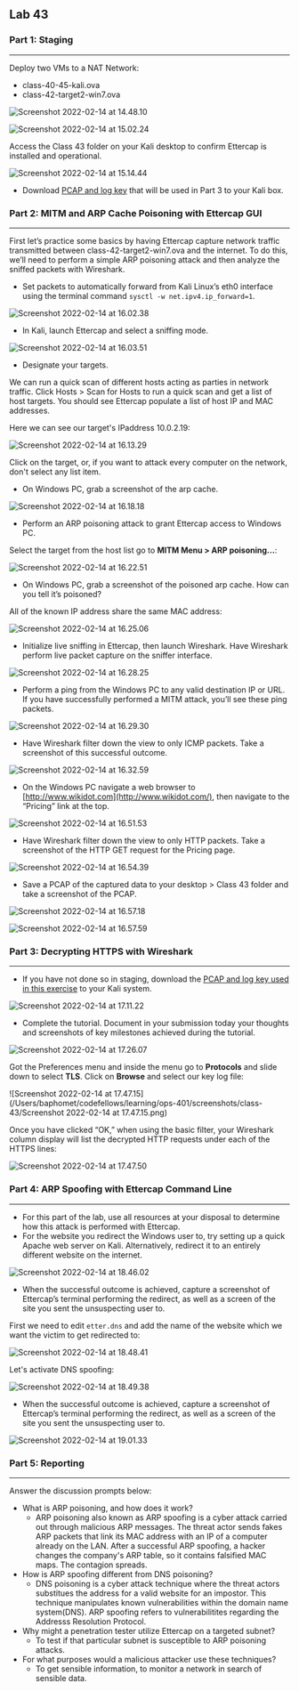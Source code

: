 ## Lab 43

### Part 1: Staging

------

Deploy two VMs to a NAT Network:

- class-40-45-kali.ova
- class-42-target2-win7.ova

![Screenshot 2022-02-14 at 14.48.10](https://github.com/pedrocorreiacodes/ops-401/blob/master/screenshots/class-43/Screenshot%202022-02-14%20at%2014.48.10.png)

![Screenshot 2022-02-14 at 15.02.24](https://github.com/pedrocorreiacodes/ops-401/blob/master/screenshots/class-43/Screenshot%202022-02-14%20at%2015.02.24.png)

Access the Class 43 folder on your Kali desktop to confirm Ettercap is installed and operational.

![Screenshot 2022-02-14 at 15.14.44](https://github.com/pedrocorreiacodes/ops-401/blob/master/screenshots/class-43/Screenshot%202022-02-14%20at%2015.14.44.png)

- Download [PCAP and log key](https://github.com/pan-unit42/wireshark-tutorial-decrypting-HTTPS-traffic) that will be used in Part 3 to your Kali box.

### Part 2: MITM and ARP Cache Poisoning with Ettercap GUI

------

First let’s practice some basics by having Ettercap capture network traffic transmitted between class-42-target2-win7.ova and the internet. To do this, we’ll need to perform a simple ARP poisoning attack and then analyze the sniffed packets with Wireshark.

- Set packets to automatically forward from Kali Linux’s eth0 interface using the terminal command `sysctl -w net.ipv4.ip_forward=1`.

![Screenshot 2022-02-14 at 16.02.38](https://github.com/pedrocorreiacodes/ops-401/blob/master/screenshots/class-43/Screenshot%202022-02-14%20at%2016.02.38.png)

- In Kali, launch Ettercap and select a sniffing mode.

![Screenshot 2022-02-14 at 16.03.51](https://github.com/pedrocorreiacodes/ops-401/blob/master/screenshots/class-43/Screenshot%202022-02-14%20at%2016.03.51.png)

- Designate your targets.

We can run a quick scan of different hosts acting as parties in network traffic. Click Hosts > Scan for Hosts to run a quick scan and get a list of host targets. You should see Ettercap populate a list of host IP and MAC addresses.

Here we can see our target's IPaddress 10.0.2.19:

![Screenshot 2022-02-14 at 16.13.29](https://github.com/pedrocorreiacodes/ops-401/blob/master/screenshots/class-43/Screenshot%202022-02-14%20at%2016.13.29.png)

Click on the target, or, if you want to attack every computer on the network, don't select any list item. 

- On Windows PC, grab a screenshot of the arp cache.

![Screenshot 2022-02-14 at 16.18.18](https://github.com/pedrocorreiacodes/ops-401/blob/master/screenshots/class-43/Screenshot%202022-02-14%20at%2016.18.18.png)

- Perform an ARP poisoning attack to grant Ettercap access to Windows PC.

Select the target from the host list go to **MITM Menu > ARP poisoning...**:

![Screenshot 2022-02-14 at 16.22.51](https://github.com/pedrocorreiacodes/ops-401/blob/master/screenshots/class-43/Screenshot%202022-02-14%20at%2016.22.51.png)

- On Windows PC, grab a screenshot of the poisoned arp cache. How can you tell it’s poisoned?

All of the known IP address share the same MAC address:

![Screenshot 2022-02-14 at 16.25.06](https://github.com/pedrocorreiacodes/ops-401/blob/master/screenshots/class-43/Screenshot%202022-02-14%20at%2016.25.06.png)

- Initialize live sniffing in Ettercap, then launch Wireshark. Have Wireshark perform live packet capture on the sniffer interface.

![Screenshot 2022-02-14 at 16.28.25](https://github.com/pedrocorreiacodes/ops-401/blob/master/screenshots/class-43/Screenshot%202022-02-14%20at%2016.28.25.png)

- Perform a ping from the Windows PC to any valid destination IP or URL. If you have successfully performed a MITM attack, you’ll see these ping packets.

![Screenshot 2022-02-14 at 16.29.30](https://github.com/pedrocorreiacodes/ops-401/blob/master/screenshots/class-43/Screenshot%202022-02-14%20at%2016.29.30.png)

- Have Wireshark filter down the view to only ICMP packets. Take a screenshot of this successful outcome.

![Screenshot 2022-02-14 at 16.32.59](https://github.com/pedrocorreiacodes/ops-401/blob/master/screenshots/class-43/Screenshot%202022-02-14%20at%2016.32.59.png)

- On the Windows PC navigate a web browser to [http://www.wikidot.com](http://www.wikidot.com/), then navigate to the “Pricing” link at the top.

![Screenshot 2022-02-14 at 16.51.53](https://github.com/pedrocorreiacodes/ops-401/blob/master/screenshots/class-43/Screenshot%202022-02-14%20at%2016.51.53.png)

- Have Wireshark filter down the view to only HTTP packets. Take a screenshot of the HTTP GET request for the Pricing page.

![Screenshot 2022-02-14 at 16.54.39](https://github.com/pedrocorreiacodes/ops-401/blob/master/screenshots/class-43/Screenshot%202022-02-14%20at%2016.54.39.png)

- Save a PCAP of the captured data to your desktop > Class 43 folder and take a screenshot of the PCAP.

![Screenshot 2022-02-14 at 16.57.18](https://github.com/pedrocorreiacodes/ops-401/blob/master/screenshots/class-43/Screenshot%202022-02-14%20at%2016.57.18.png)

![Screenshot 2022-02-14 at 16.57.59](https://github.com/pedrocorreiacodes/ops-401/blob/master/screenshots/class-43/Screenshot%202022-02-14%20at%2016.57.59.png)

### Part 3: Decrypting HTTPS with Wireshark

------

- If you have not done so in staging, download the [PCAP and log key used in this exercise](https://github.com/pan-unit42/wireshark-tutorial-decrypting-HTTPS-traffic) to your Kali system.

![Screenshot 2022-02-14 at 17.11.22](https://github.com/pedrocorreiacodes/ops-401/blob/master/screenshots/class-43/Screenshot%202022-02-14%20at%2017.11.22.png)

- Complete the tutorial. Document in your submission today your thoughts and screenshots of key milestones achieved during the tutorial.

![Screenshot 2022-02-14 at 17.26.07](https://github.com/pedrocorreiacodes/ops-401/blob/master/screenshots/class-43/Screenshot%202022-02-14%20at%2017.26.07.png)

Got the Preferences menu and inside the menu go to **Protocols** and slide down to select **TLS**. Click on **Browse** and select our key log file:

![Screenshot 2022-02-14 at 17.47.15](/Users/baphomet/codefellows/learning/ops-401/screenshots/class-43/Screenshot 2022-02-14 at 17.47.15.png)

Once you have clicked “OK,” when using the basic filter, your Wireshark column display will list the decrypted HTTP requests under each of the HTTPS lines:

![Screenshot 2022-02-14 at 17.47.50](https://github.com/pedrocorreiacodes/ops-401/blob/master/screenshots/class-43/Screenshot%202022-02-14%20at%2017.47.50.png)

### Part 4: ARP Spoofing with Ettercap Command Line

------

- For this part of the lab, use all resources at your disposal to determine how this attack is performed with Ettercap.
- For the website you redirect the Windows user to, try setting up a quick Apache web server on Kali. Alternatively, redirect it to an entirely different website on the internet.

![Screenshot 2022-02-14 at 18.46.02](https://github.com/pedrocorreiacodes/ops-401/blob/master/screenshots/class-43/Screenshot%202022-02-14%20at%2018.46.02.png)

- When the successful outcome is achieved, capture a screenshot of Ettercap’s terminal performing the redirect, as well as a screen of the site you sent the unsuspecting user to.

First we need to edit `etter.dns` and add the name of the website which we want the victim to get redirected to:

![Screenshot 2022-02-14 at 18.48.41](https://github.com/pedrocorreiacodes/ops-401/blob/master/screenshots/class-43/Screenshot%202022-02-14%20at%2018.48.41.png)

Let's activate DNS spoofing:

![Screenshot 2022-02-14 at 18.49.38](https://github.com/pedrocorreiacodes/ops-401/blob/master/screenshots/class-43/Screenshot%202022-02-14%20at%2018.49.38.png)

- When the successful outcome is achieved, capture a screenshot of Ettercap’s terminal performing the redirect, as well as a screen of the site you sent the unsuspecting user to.

![Screenshot 2022-02-14 at 19.01.33](https://github.com/pedrocorreiacodes/ops-401/blob/master/screenshots/class-43/Screenshot%202022-02-14%20at%2019.01.33.png)

### Part 5: Reporting

------

Answer the discussion prompts below:

- What is ARP poisoning, and how does it work?
  - ARP poisoning also known as ARP spoofing is a cyber attack carried out through malicious ARP messages. The threat actor sends fakes ARP packets that link its MAC address with an IP of a computer already on the LAN. After a successful ARP spoofing, a hacker changes the company's ARP table, so it contains falsified MAC maps. The contagion spreads.
- How is ARP spoofing different from DNS poisoning?
  - DNS poisoning is a cyber attack technique where the threat actors substitues the address for a valid website for an impostor. This technique manipulates known vulnerabilities within the domain name system(DNS). ARP spoofing refers to vulnerabilitites regarding the Addresss Resolution Protocol.
- Why might a penetration tester utilize Ettercap on a targeted subnet?
  - To test if that particular subnet is susceptible to ARP poisoning attacks.
- For what purposes would a malicious attacker use these techniques?
  - To get sensible information, to monitor a network in search of sensible data.

